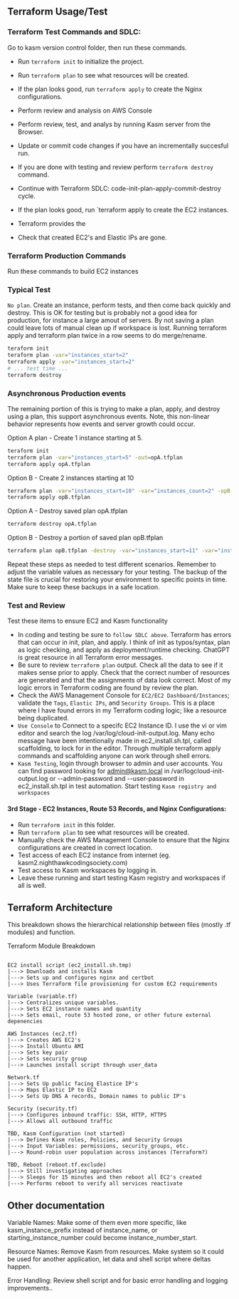 ## Terraform Usage/Test
### Terraform Test Commands and SDLC:
Go to kasm version control folder, then run these commands.
- Run `terraform init` to initialize the project.
- Run `terraform plan` to see what resources will be created.
- If the plan looks good, run `terraform apply` to create the Nginx configurations.
- Perform review and analysis on AWS Console
- Perform review, test, and analys by running Kasm server from the Browser.
- Update or commit code changes if you have an incrementally succesful run.
- If you are done with testing and review perform `terraform destroy` command.
- Continue with Terraform SDLC: code-init-plan-apply-commit-destroy cycle.

- If the plan looks good, run `terraform apply to create the EC2 instances.

- Terraform provides the 
- Check that created EC2's and Elastic IPs are gone.

### Terraform Production Commands
Run these commands to build EC2 instances

### Typical Test
`No plan`.  Create an instance, perform tests, and then come back quickly and destroy.   This is OK for testing but is probably not a good idea for production, for instance a large amout of servers.   By not saving a plan could leave lots of manual clean up if workspace is lost.  Running terraform apply and terraform plan twice in a row seems to do merge/rename.

```bash
teraform init
teraform plan -var="instances_start=2"
terraform apply -var="instances_start=2"
# ... test time ...
terraform destroy
```

### Asynchronous Production events
The remaining portion of this is trying to make a plan, apply, and destroy using a plan, this support asynchronous events.  Note, this non-linear behavior represents how events and server growth could occur.

Option A plan - Create 1 instance starting at 5.  

```bash
teraform init
terraform plan -var="instances_start=5" -out=opA.tfplan
terraform apply opA.tfplan
```

Option B - Create 2 instances starting at 10

```bash
terraform plan -var="instances_start=10" -var="instances_count=2" -opB.tfplan
terraform apply opB.tfplan
```

Option A - Destroy saved plan opA.tfplan

```bash
terraform destroy opA.tfplan
```

Option B - Destroy a portion of saved plan opB.tfplan
```bash
terraform plan opB.tfplan -destroy -var="instances_start=11" -var="instances_count=1" -out=opB.tfplan

```

Repeat these steps as needed to test different scenarios. Remember to adjust the variable values as necessary for your testing. The backup of the state file is crucial for restoring your environment to specific points in time. Make sure to keep these backups in a safe location.

### Test and Review 
Test these items to ensure EC2 and Kasm functionality
- In coding and testing be sure to `follow SDLC above`.  Terraform has errors that can occur in init, plan, and apply.  I think of init as typos/syntax, plan as logic checking, and apply as deployment/runtime checking.  ChatGPT is great resource in all Terraform error messages.
- Be sure to review `terraform plan` output.  Check all the data to see if it makes sense prior to apply.  Check that the correct number of resources are generated and that the assignments of data look correct.  Most of my logic errors in Terraform coding are found by review the plan. 
- Check the AWS Management Console for `EC2/EC2 Dashboard/Instances`; validate the `Tags`, `Elastic IPs`, and `Security Groups`.  This is a place where I have found errors in my Terraform coding logic; like a resource being duplicated.
- `Use Console` to Connect to a specifc EC2 Instance ID.  I use the vi or vim editor and search the log /var/log/cloud-init-output.log.  Many echo message have been intentionally made in ec2_install.sh.tpl, called scaffolding, to lock for in the editor.  Through multiple terraform apply commands and scaffolding anyone can work through shell errors.  
- `Kasm Testing`, login through browser to admin and user accounts.  You can find password looking for admin@kasm.local in /var/logcloud-init-output.log or --admin-password and --user-password in ec2_install.sh.tpl in test automation.  Start testing `Kasm registry and workspaces`

#### 3rd Stage - EC2 Instances, Route 53 Records, and Nginx Configurations:
- Run `terraform init` in this folder.
- Run `terraform plan` to see what resources will be created.
- Manually check the AWS Management Console to ensure that the Nginx configurations are created in correct location.
- Test access of each EC2 instance from internet (eg. kasm2.nighthawkcodingsociety.com)
- Test access to Kasm workspaces by logging in.
- Leave these running and start testing Kasm registry and workspaces if all is well.

## Terraform Architecture
This breakdown shows the hierarchical relationship between files (mostly .tf modules) and function.

Terraform Module Breakdown

```

EC2 install script (ec2_install.sh.tmp)
|---> Downloads and installs Kasm
|---> Sets up and configures nginx and certbot
|---> Uses Terraform file provisioning for custom EC2 requirements

Variable (variable.tf)
|---> Centralizes unique variables.
|---> Sets EC2 instance names and quantity
|---> Sets email, route 53 hosted zone, or other future external depenencies

AWS Instances (ec2.tf)
|---> Creates AWS EC2's
|---> Install Ubuntu AMI
|---> Sets key pair
|---> Sets security group
|---> Launches install script through user_data

Network.tf
|---> Sets Up public facing Elastice IP's
|---> Maps Elastic IP to EC2
|---> Sets Up DNS A records, Domain names to public IP's

Security (security.tf)
|---> Configures inbound traffic: SSH, HTTP, HTTPS
|---> Allows all outbound traffic

TBD, Kasm Configuration (not started)
|---> Defines Kasm roles, Policies, and Security Groups
|---> Input Variables: permissions, security_groups, etc.
|---> Round-robin user population across instances (Terraform?)

TBD, Reboot (reboot.tf.exclude)
|---> Still investigating approaches
|---> Sleeps for 15 minutes and then reboot all EC2's created
|---> Performs reboot to verify all services reactivate

```

## Other documentation

Variable Names: Make some of them even more specific, like kasm_instance_prefix instead of instance_name, or starting_instance_number could become instance_number_start.

Resource Names: Remove Kasm from resources.  Make system so it could be used for another application, let data and shell script where deltas happen.

Error Handling: Review shell script and for basic error handling and logging improvements..

